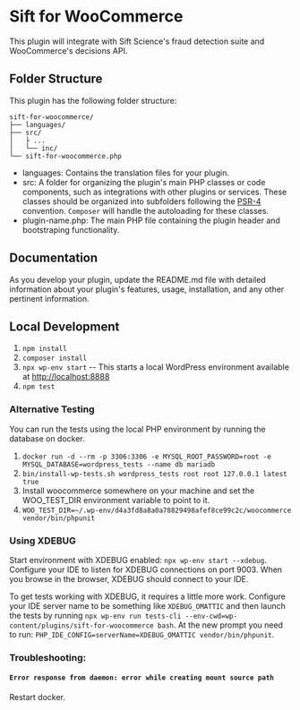 # Sift for WooCommerce

This plugin will integrate with Sift Science's fraud detection suite and WooCommerce's decisions API.

## Folder Structure

This plugin has the following folder structure:

```
sift-for-woocommerce/
├── languages/
├── src/
│   ├ ...
│   └── inc/
└── sift-for-woocommerce.php
```

- languages: Contains the translation files for your plugin.
- src: A folder for organizing the plugin's main PHP classes or code components, such as integrations with other plugins or services. These classes should be organized into subfolders following the [PSR-4](https://www.php-fig.org/psr/psr-4/) convention. `Composer` will handle the autoloading for these classes.
- plugin-name.php: The main PHP file containing the plugin header and bootstraping functionality.

## Documentation

As you develop your plugin, update the README.md file with detailed information about your plugin's features, usage, installation, and any other pertinent information.

## Local Development

1. `npm install`
2. `composer install`
3. `npx wp-env start` -- This starts a local WordPress environment available at <http://localhost:8888>
4. `npm test`

### Alternative Testing

You can run the tests using the local PHP environment by running the database on docker.

1. `docker run -d --rm -p 3306:3306 -e MYSQL_ROOT_PASSWORD=root -e MYSQL_DATABASE=wordpress_tests --name db mariadb`
2. `bin/install-wp-tests.sh wordpress_tests root root 127.0.0.1 latest true`
3. Install woocommerce somewhere on your machine and set the WOO_TEST_DIR environment variable to point to it.
4. `WOO_TEST_DIR=~/.wp-env/d4a3fd8a8a0a78829498afef8ce99c2c/woocommerce vendor/bin/phpunit`

### Using XDEBUG

Start environment with XDEBUG enabled: `npx wp-env start --xdebug`.  Configure your IDE to listen for XDEBUG connections on port 9003. When you browse in the browser, XDEBUG should connect to your IDE.

To get tests working with XDEBUG, it requires a little more work.  Configure your IDE server name to be something like `XDEBUG_OMATTIC` and then launch the tests by running `npx wp-env run tests-cli --env-cwd=wp-content/plugins/sift-for-woocommerce bash`. At the new prompt you need to run: `PHP_IDE_CONFIG=serverName=XDEBUG_OMATTIC vendor/bin/phpunit`.

### Troubleshooting:

#### `Error response from daemon: error while creating mount source path`

Restart docker.
